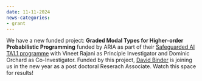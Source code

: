 ```yaml
---
date: 11-11-2024
news-categories:
- grant
---
```


We have a new funded project: __Graded Modal Types for Higher-order Probabilistic Programming__ funded by ARIA as part of their [Safeguarded AI TA1.1 programme](https://www.aria.org.uk/opportunity-spaces/mathematics-for-safe-ai/safeguarded-ai/) with Vineet Rajani as Principle Investigator and Dominic Orchard as Co-Investigator.
Funded by this project, [David Binder](https://binderdavid.github.io/) is joining us in the new year as a post doctoral Reserach Associate. Watch this space for results!
